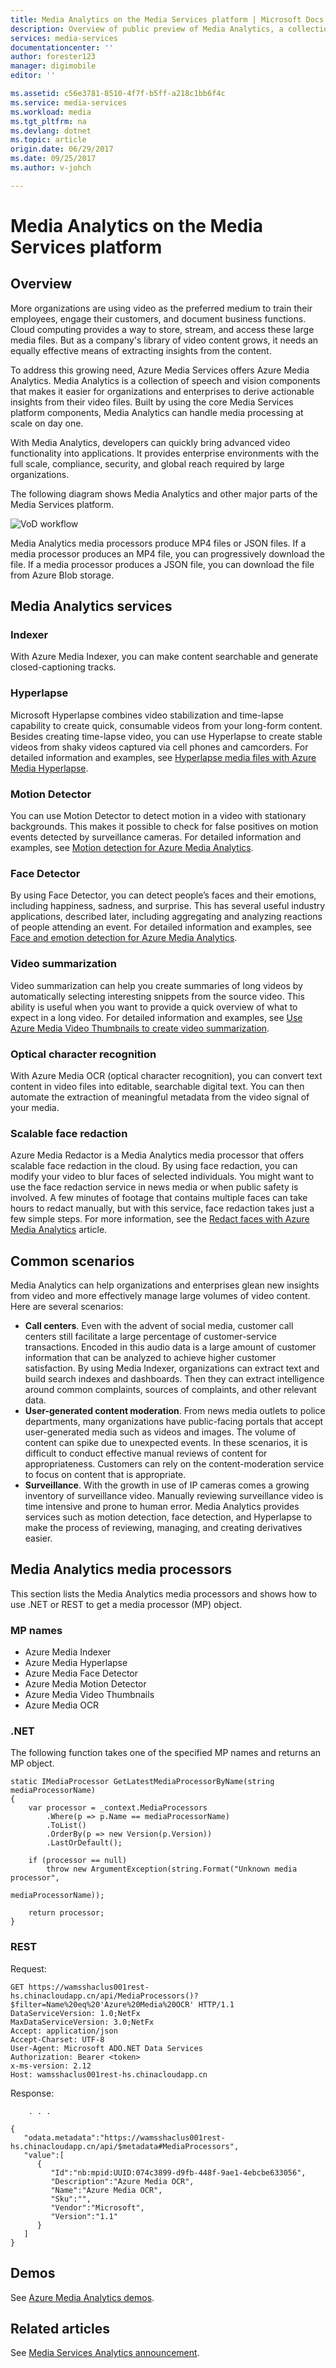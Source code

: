 ```yaml
---
title: Media Analytics on the Media Services platform | Microsoft Docs
description: Overview of public preview of Media Analytics, a collection of speech and computer vision services at enterprise scale, compliance, security, and global reach
services: media-services
documentationcenter: ''
author: forester123
manager: digimobile
editor: ''

ms.assetid: c56e3781-8510-4f7f-b5ff-a218c1bb6f4c
ms.service: media-services
ms.workload: media
ms.tgt_pltfrm: na
ms.devlang: dotnet
ms.topic: article
origin.date: 06/29/2017
ms.date: 09/25/2017
ms.author: v-johch

---
```

# Media Analytics on the Media Services platform
## Overview
More organizations are using video as the preferred medium to train their employees, engage their customers, and document business functions. Cloud computing provides a way to store, stream, and access these large media files. But as a company's library of video content grows, it needs an equally effective means of extracting insights from the content. 

To address this growing need, Azure Media Services offers Azure Media Analytics. Media Analytics is a collection of speech and vision components that makes it easier for organizations and enterprises to derive actionable insights from their video files. Built by using the core Media Services platform components, Media Analytics can handle media processing at scale on day one.

With Media Analytics, developers can quickly bring advanced video functionality into applications. It provides enterprise environments with the full scale, compliance, security, and global reach required by large organizations.

The following diagram shows Media Analytics and other major parts of the Media Services platform. 

![VoD workflow](./media/media-services-analytics-overview/media-services-analytics-overview01.png)

Media Analytics media processors produce MP4 files or JSON files. If a media processor produces an MP4 file, you can progressively download the file. If a media processor produces a JSON file, you can download the file from Azure Blob storage. 

## Media Analytics services

### Indexer
With Azure Media Indexer, you can make content searchable and generate closed-captioning tracks. 
### Hyperlapse
Microsoft Hyperlapse combines video stabilization and time-lapse capability to create quick, consumable videos from your long-form content. Besides creating time-lapse video, you can use Hyperlapse to create stable videos from shaky videos captured via cell phones and camcorders. For detailed information and examples, see [Hyperlapse media files with Azure Media Hyperlapse](media-services-hyperlapse-content.md).
### Motion Detector
You can use Motion Detector to detect motion in a video with stationary backgrounds. This makes it possible to check for false positives on motion events detected by surveillance cameras. For detailed information and examples, see [Motion detection for Azure Media Analytics](media-services-motion-detection.md).
### Face Detector
By using Face Detector, you can detect people’s faces and their emotions, including happiness, sadness, and surprise. This has several useful industry applications, described later, including aggregating and analyzing reactions of people attending an event. For detailed information and examples, see [Face and emotion detection for Azure Media Analytics](media-services-face-and-emotion-detection.md).
### Video summarization
Video summarization can help you create summaries of long videos by automatically selecting interesting snippets from the source video. This ability is useful when you want to provide a quick overview of what to expect in a long video. For detailed information and examples, see [Use Azure Media Video Thumbnails to create video summarization](media-services-video-summarization.md).
### Optical character recognition
With Azure Media OCR (optical character recognition), you can convert text content in video files into editable, searchable digital text. You can then automate the extraction of meaningful metadata from the video signal of your media.
### Scalable face redaction
Azure Media Redactor is a Media Analytics media processor that offers scalable face redaction in the cloud. By using face redaction, you can modify your video to blur faces of selected individuals. You might want to use the face redaction service in news media or when public safety is involved. A few minutes of footage that contains multiple faces can take hours to redact manually, but with this service, face redaction takes just a few simple steps. For more information, see the [Redact faces with Azure Media Analytics](media-services-face-redaction.md) article.

## Common scenarios
Media Analytics can help organizations and enterprises glean new insights from video and more effectively manage large volumes of video content. Here are several scenarios:

* **Call centers**. Even with the advent of social media, customer call centers still facilitate a large percentage of customer-service transactions. Encoded in this audio data is a large amount of customer information that can be analyzed to achieve higher customer satisfaction. By using Media Indexer, organizations can extract text and build search indexes and dashboards. Then they can extract intelligence around common complaints, sources of complaints, and other relevant data.
* **User-generated content moderation**. From news media outlets to police departments, many organizations have public-facing portals that accept user-generated media such as videos and images. The volume of content can spike due to unexpected events. In these scenarios, it is difficult to conduct effective manual reviews of content for appropriateness. Customers can rely on the content-moderation service to focus on content that is appropriate.
* **Surveillance**. With the growth in use of IP cameras comes a growing inventory of surveillance video. Manually reviewing surveillance video is time intensive and prone to human error. Media Analytics provides services such as motion detection, face detection, and Hyperlapse to make the process of reviewing, managing, and creating derivatives easier.

## Media Analytics media processors
This section lists the Media Analytics media processors and shows how to use .NET or REST to get a media processor (MP) object.

### MP names
* Azure Media Indexer
* Azure Media Hyperlapse
* Azure Media Face Detector
* Azure Media Motion Detector
* Azure Media Video Thumbnails
* Azure Media OCR

### .NET
The following function takes one of the specified MP names and returns an MP object.

    static IMediaProcessor GetLatestMediaProcessorByName(string mediaProcessorName)
    {
        var processor = _context.MediaProcessors
            .Where(p => p.Name == mediaProcessorName)
            .ToList()
            .OrderBy(p => new Version(p.Version))
            .LastOrDefault();

        if (processor == null)
            throw new ArgumentException(string.Format("Unknown media processor",
                                                       mediaProcessorName));

        return processor;
    }


### REST
Request:

	GET https://wamsshaclus001rest-hs.chinacloudapp.cn/api/MediaProcessors()?$filter=Name%20eq%20'Azure%20Media%20OCR' HTTP/1.1
	DataServiceVersion: 1.0;NetFx
	MaxDataServiceVersion: 3.0;NetFx
	Accept: application/json
	Accept-Charset: UTF-8
	User-Agent: Microsoft ADO.NET Data Services
	Authorization: Bearer <token>
	x-ms-version: 2.12
	Host: wamsshaclus001rest-hs.chinacloudapp.cn

Response:

    	. . .

	{  
	   "odata.metadata":"https://wamsshaclus001rest-hs.chinacloudapp.cn/api/$metadata#MediaProcessors",
	   "value":[  
	      {  
	         "Id":"nb:mpid:UUID:074c3899-d9fb-448f-9ae1-4ebcbe633056",
	         "Description":"Azure Media OCR",
	         "Name":"Azure Media OCR",
	         "Sku":"",
	         "Vendor":"Microsoft",
	         "Version":"1.1"
	      }
	   ]
	}

## Demos
See [Azure Media Analytics demos](http://azuremedialabs.azurewebsites.net/demos/Analytics.html).

## Related articles
See [Media Services Analytics announcement](https://azure.microsoft.com/blog/introducing-azure-media-analytics/).

<!-- Images -->

[overview]: ./media/media-services-video-on-demand-workflow/media-services-video-on-demand.png

<!--Update_Description: whole content refine-->